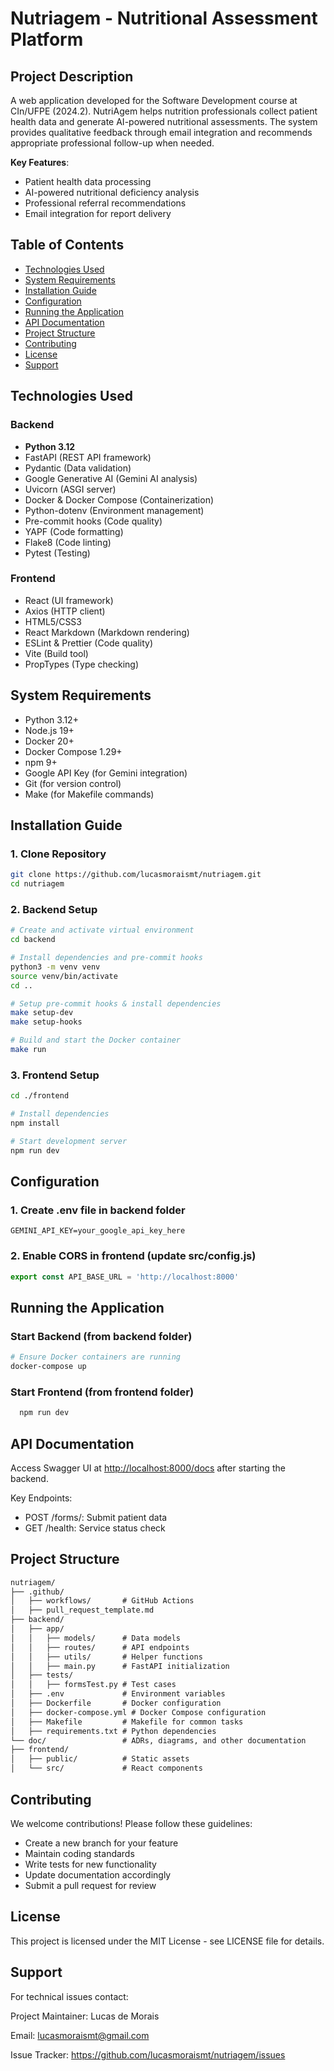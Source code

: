 # Nutriagem - Nutritional Assessment Platform

<!-- ![Project Banner](doc/banner.png) Add actual image path later -->

## Project Description

A web application developed for the Software Development course at CIn/UFPE (2024.2). NutriAgem helps nutrition professionals collect patient health data and generate AI-powered nutritional assessments. The system provides qualitative feedback through email integration and recommends appropriate professional follow-up when needed.

**Key Features**:

- Patient health data processing
- AI-powered nutritional deficiency analysis
- Professional referral recommendations
- Email integration for report delivery

## Table of Contents

- [Technologies Used](#technologies-used)
- [System Requirements](#system-requirements)
- [Installation Guide](#installation-guide)
- [Configuration](#configuration)
- [Running the Application](#running-the-application)
- [API Documentation](#api-documentation)
- [Project Structure](#project-structure)
- [Contributing](#contributing)
- [License](#license)
- [Support](#support)

## Technologies Used

### Backend

- **Python 3.12**
- FastAPI (REST API framework)
- Pydantic (Data validation)
- Google Generative AI (Gemini AI analysis)
- Uvicorn (ASGI server)
- Docker & Docker Compose (Containerization)
- Python-dotenv (Environment management)
- Pre-commit hooks (Code quality)
- YAPF (Code formatting)
- Flake8 (Code linting)
- Pytest (Testing)

### Frontend

- React (UI framework)
- Axios (HTTP client)
- HTML5/CSS3
- React Markdown (Markdown rendering)
- ESLint & Prettier (Code quality)
- Vite (Build tool)
- PropTypes (Type checking)

## System Requirements

- Python 3.12+
- Node.js 19+
- Docker 20+
- Docker Compose 1.29+
- npm 9+
- Google API Key (for Gemini integration)
- Git (for version control)
- Make (for Makefile commands)

## Installation Guide

### 1. Clone Repository

```bash
git clone https://github.com/lucasmoraismt/nutriagem.git
cd nutriagem
```

### 2. Backend Setup

```bash
# Create and activate virtual environment
cd backend

# Install dependencies and pre-commit hooks
python3 -m venv venv
source venv/bin/activate
cd ..

# Setup pre-commit hooks & install dependencies
make setup-dev
make setup-hooks

# Build and start the Docker container
make run
```

### 3. Frontend Setup

```bash
cd ./frontend

# Install dependencies
npm install

# Start development server
npm run dev
```

## Configuration

### 1. Create .env file in backend folder

```env
GEMINI_API_KEY=your_google_api_key_here
```

### 2. Enable CORS in frontend (update src/config.js)

```javascript
export const API_BASE_URL = 'http://localhost:8000'
```

## Running the Application

### Start Backend (from backend folder)

```bash
# Ensure Docker containers are running
docker-compose up
```

### Start Frontend (from frontend folder)

```bash
  npm run dev
```

## API Documentation

Access Swagger UI at <http://localhost:8000/docs> after starting the backend.

Key Endpoints:

- POST /forms/: Submit patient data
- GET /health: Service status check

## Project Structure

```txt
nutriagem/
├── .github/
│   ├── workflows/       # GitHub Actions
│   ├── pull_request_template.md
├── backend/
│   ├── app/
│   │   ├── models/      # Data models
│   │   ├── routes/      # API endpoints
│   │   ├── utils/       # Helper functions
│   │   ├── main.py      # FastAPI initialization
│   ├── tests/
│   │   ├── formsTest.py # Test cases
│   ├── .env             # Environment variables
│   ├── Dockerfile       # Docker configuration
│   ├── docker-compose.yml # Docker Compose configuration
│   ├── Makefile         # Makefile for common tasks
│   ├── requirements.txt # Python dependencies
└── doc/                 # ADRs, diagrams, and other documentation
├── frontend/
│   ├── public/          # Static assets
│   └── src/             # React components
```

## Contributing

We welcome contributions! Please follow these guidelines:

- Create a new branch for your feature
- Maintain coding standards
- Write tests for new functionality
- Update documentation accordingly
- Submit a pull request for review

## License

This project is licensed under the MIT License - see LICENSE file for details.

## Support

For technical issues contact:

Project Maintainer: Lucas de Morais

Email: <lucasmoraismt@gmail.com>

Issue Tracker: <https://github.com/lucasmoraismt/nutriagem/issues>
